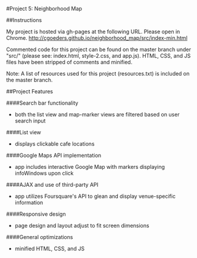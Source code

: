 #Project 5: Neighborhood Map



##Instructions

My project is hosted via gh-pages at the following URL. Please open in Chrome. 
http://cgoeders.github.io/neighborhood_map/src/index-min.html

Commented code for this project can be found on the master branch under "src/" (please see: index.html, style-2.css, and app.js). HTML, CSS, and JS files have been stripped of comments and minified.

Note: A list of resources used for this project (resources.txt) is included on the master branch. 



##Project Features


####Search bar functionality
- both the list view and map-marker views are filtered based on user search input


####List view
- displays clickable cafe locations

####Google Maps API implementation
- app includes interactive Google Map with markers displaying infoWindows upon click

####AJAX and use of third-party API
- app utilizes Foursquare's API to glean and display venue-specific information

####Responsive design
- page design and layout adjust to fit screen dimensions

####General optimizations
- minified HTML, CSS, and JS



